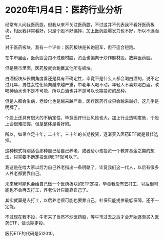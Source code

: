 # 2020年1月4日：医药行业分析

经常有人问我医药股，但我从来不关注医药股，不过这并不代表我不看好医药板块，相反我非常看好，只是个股不好选择，加上医药股爆发力也不好，所以不选而已。

对于医药板块，我有一个评价：医药板块是长跑冠军，但不适合短跑。

在牛市里面，医药股会跑不过题材股，资金也偏向于炒作题材股，放弃医药股。

但是熊市里面，医药股就会跑赢其他所有板块。

白酒板块从长期角度看还是具有不确定性，毕竟不是什么人都会喝白酒的，说不定过几年，男性女性化倾向越来越严重，中老年人喝不动，年轻人不喜欢喝白酒，改喝神仙水也不是不可能，所以白酒也并不是可以长期投资的品种。

但是人都会生病，老龄化也是越来越严重，医疗医药行业只会越来越好，这几乎是明牌了。

个股上还具有很大的不确定性，毕竟医疗行业风险也大，加上行业透明度低，个股上会很难把握，但是整体是看好的。

所以，如果立足十年，二十年，三十年的长期投资，逐渐买入医药ETF就是最佳选择。

这种模式特别适合那种自己给自己养老，或者给小孩投资一个教育基金之类的想法，只需要不断定投医药ETF就可以了。

我这是在给大家以后为自己养老指出一条明路了，毕竟我们这一代人，以后有很多人养老都要靠自己。

未来我可能也会给自己做一个医药板块的ETF定投，毕竟我没有去打工，以后很可能也不会再去打工，养老估计只能靠自己了。

其实就算是去打工，以后养老很可能也要靠自己，社保只能提供最低保障，还不一定能。

不过现在我不投，牛市来了当然不炒医药股，等牛市过去之后才会开始逐渐买入医药ETF，做长期定投。

医药ETF的代码是512010。
